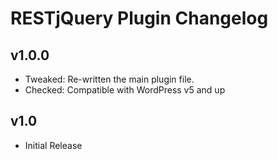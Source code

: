 # RESTjQuery Plugin Changelog

## v1.0.0

* Tweaked: Re-written the main plugin file.
* Checked: Compatible with WordPress v5 and up

## v1.0

* Initial Release